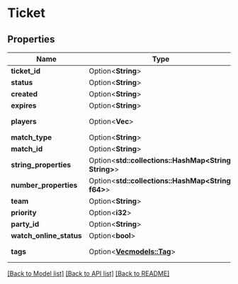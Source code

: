 # Ticket

## Properties

Name | Type | Description | Notes
------------ | ------------- | ------------- | -------------
**ticket_id** | Option<**String**> |  | [optional]
**status** | Option<**String**> |  | [optional]
**created** | Option<**String**> |  | [optional]
**expires** | Option<**String**> |  | [optional]
**players** | Option<**Vec<String>**> |  | [optional][readonly]
**match_type** | Option<**String**> |  | [optional]
**match_id** | Option<**String**> |  | [optional]
**string_properties** | Option<**std::collections::HashMap<String, String>**> |  | [optional][readonly]
**number_properties** | Option<**std::collections::HashMap<String, f64>**> |  | [optional][readonly]
**team** | Option<**String**> |  | [optional]
**priority** | Option<**i32**> |  | [optional]
**party_id** | Option<**String**> |  | [optional]
**watch_online_status** | Option<**bool**> |  | [optional]
**tags** | Option<[**Vec<models::Tag>**](Tag.md)> |  | [optional][readonly]

[[Back to Model list]](../README.md#documentation-for-models) [[Back to API list]](../README.md#documentation-for-api-endpoints) [[Back to README]](../README.md)


